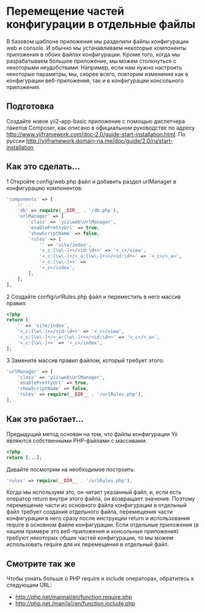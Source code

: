Перемещение частей конфигурации в отдельные файлы
===
В базовом шаблоне приложения мы разделили файлы конфигурации web  и console. И обычно мы устанавливаем некоторые компоненты приложения в обоих файлах конфигурации.
Кроме того, когда мы разрабатываем большое приложение, мы можем столкнуться с некоторыми неудобствами. Например, если нам нужно настроить некоторые параметры, мы, скорее всего, повторим изменения как в конфигурации веб-приложения, так и в конфигурации консольного приложения.

Подготовка 
---
Создайте новое yii2-app-basic приложение с помощью диспетчера пакетов Composer, как описано в официальном руководстве по адресу <http://www.yiiframework.com/doc-2.0/guide-start-installation.html>. 
По русски <http://yiiframework.domain-na.me/doc/guide/2.0/ru/start-installation>

Как это сделать...
---

1 Откройте config/web.php файл и добавить раздел urlManager в конфигурацию компонентов:
```php
'components' => [
    // ...
    'db' => require(__DIR__ . '/db.php'),
    'urlManager' => [
        'class' => 'yii\web\UrlManager',
        'enablePrettyUrl' => true,
        'showScriptName' => false,
        'rules' => [
            '' => 'site/index',
            '<_c:[\w\-]+>/<id:\d+>' => '<_c>/view',
            '<_c:[\w\-]+/<_a:[\w\-]+>>/<id:\d+>' => '<_c>/<_a>',
            '<_c:[\w\-]+>' =>
            '<_c>/index',
        ],
    ],
],
```

2 Создайте config/urlRules.php файл и переместить в него массив правил:
```php
<?php
return [
    '' => 'site/index',
    '<_c:[\w\-]+>/<id:\d+>' => '<_c>/view',
    '<_c:[\w\-]+/<_a:[\w\-]+>>/<id:\d+>' => '<_c>/<_a>',
    '<_c:[\w\-]+>' => '<_c>/index',
];
```

3 Замените массив правил файлом, который требует этого:
```php
'urlManager' => [
    'class' => 'yii\web\UrlManager',
    'enablePrettyUrl' => true,
    'showScriptName' => false,
    'rules' => require(__DIR__ . '/urlRules.php'),
],
```
Как это работает...
---
Предыдущий метод основан на том, что файлы конфигурации Yii являются собственными PHP-файлами с массивами:
```php
<?php
return [...];
```
Давайте посмотрим на необходимое построить:
```php
'rules' => require(__DIR__ . '/urlRules.php'),
```
Когда мы используем это, он читает указанный файл, и, если есть оператор return внутри этого файла, он возвращает значение.
Поэтому перемещение части из основного файла конфигурации в отдельный файл требует создания отдельного файла, перемещения части конфигурации в него сразу после инструкции return и использования require в основном файле конфигурации.
Если отдельные приложения (в нашем примере это веб-приложения и консольные приложения) требуют некоторых общих частей конфигурации, то мы можем использовать require для их перемещения в отдельный файл.

Смотрите так же
---
Чтобы узнать больше о PHP require и include операторах, обратитесь к следующим URL:
* <http://php.net/mannal/en/function.require.php>
* <http://php.net./mani]a]/en/function.include.php>
